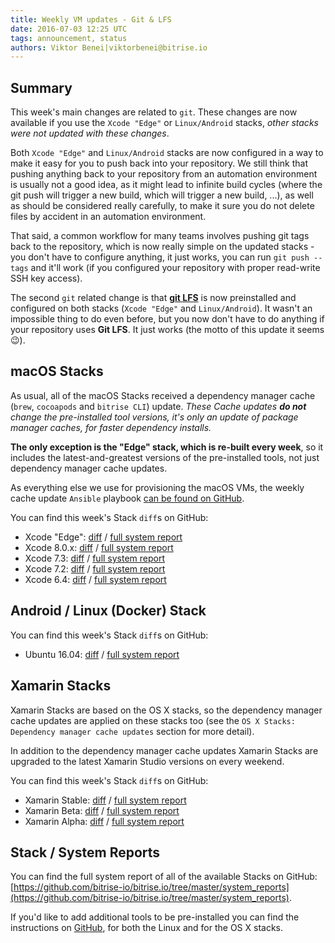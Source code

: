 ```yaml
---
title: Weekly VM updates - Git & LFS
date: 2016-07-03 12:25 UTC
tags: announcement, status
authors: Viktor Benei|viktorbenei@bitrise.io
---
```


## Summary

This week's main changes are related to `git`. These changes
are now available if you use the `Xcode "Edge"` or `Linux/Android` stacks,
*other stacks were not updated with these changes*.

Both `Xcode "Edge"` and `Linux/Android` stacks are now configured
in a way to make it easy for you to push back into your repository.
We still think that pushing anything back to your repository from an
automation environment is usually not a good idea, as it might lead
to infinite build cycles (where the git push will trigger a new build,
which will trigger a new build, ...), as well as should be considered
really carefully, to make it sure you do not delete files by accident
in an automation environment.

That said, a common workflow for many teams involves pushing git tags
back to the repository, which is now really simple on the updated
stacks - you don't have to configure anything, it just works,
you can run `git push --tags` and it'll work (if you configured your
repository with proper read-write SSH key access).

The second `git` related change is that __[git LFS](https://git-lfs.github.com)__
is now preinstalled and configured on both stacks (`Xcode "Edge"` and `Linux/Android`).
It wasn't an impossible thing to do even before, but you now don't have
to do anything if your repository uses __Git LFS__. It just works (the motto
of this update it seems 😉).


## macOS Stacks

As usual, all of the macOS Stacks received a dependency manager cache (`brew`, `cocoapods` and `bitrise CLI`) update.
*These Cache updates __do not__ change the pre-installed tool versions, it's
only an update of package manager caches, for faster dependency installs.*

**The only exception is the "Edge" stack, which is re-built every week**,
so it includes the latest-and-greatest versions of the pre-installed tools,
not just dependency manager cache updates.

As everything else we use for
provisioning the macOS VMs, the weekly cache update `Ansible` playbook
[can be found on GitHub](https://github.com/bitrise-io/osx-box-bootstrap/blob/master/weekly-cache-update-playbook.yml).

You can find this week's Stack `diff`s on GitHub:

* Xcode "Edge": [diff](https://github.com/bitrise-io/bitrise.io/commit/d63368ea5ab3fb359b7166b0d91ec96a0221e545) / [full system report](https://github.com/bitrise-io/bitrise.io/blob/master/system_reports/osx-xcode-edge.log)
* Xcode 8.0.x: [diff](https://github.com/bitrise-io/bitrise.io/commit/68823dcc40c6034554070a0a2552a58b86d5892c) / [full system report](https://github.com/bitrise-io/bitrise.io/blob/master/system_reports/osx-xcode-8.0.x.log)
* Xcode 7.3: [diff](https://github.com/bitrise-io/bitrise.io/commit/a76930f6de544d12cdc7f9fce8b2f2d5085b0c46) / [full system report](https://github.com/bitrise-io/bitrise.io/blob/master/system_reports/osx-xcode-7.3.log)
* Xcode 7.2: [diff](https://github.com/bitrise-io/bitrise.io/commit/4b0dadf8db14844d3c1be8873032a430f2e9c600) / [full system report](https://github.com/bitrise-io/bitrise.io/blob/master/system_reports/osx-xcode-7.2.log)
* Xcode 6.4: [diff](https://github.com/bitrise-io/bitrise.io/commit/9884ff6ce151beda2ec9844142e147013501aaf8) / [full system report](https://github.com/bitrise-io/bitrise.io/blob/master/system_reports/osx-xcode-6.4.log)


## Android / Linux (Docker) Stack

You can find this week's Stack `diff`s on GitHub:

* Ubuntu 16.04: [diff](https://github.com/bitrise-io/bitrise.io/commit/17b755370ea02b998cbddf68bc0bd0213d1b1a77) / [full system report](https://github.com/bitrise-io/bitrise.io/blob/master/system_reports/docker-based-android-setup.log)


## Xamarin Stacks

Xamarin Stacks are based on the OS X stacks, so the dependency manager cache updates are applied
on these stacks too (see the `OS X Stacks: Dependency manager cache updates` section for more detail).

In addition to the dependency manager cache updates Xamarin Stacks are upgraded to the latest
Xamarin Studio versions on every weekend.

You can find this week's Stack `diff`s on GitHub:

* Xamarin Stable: [diff](https://github.com/bitrise-io/bitrise.io/commit/aedc96588eee4f55308b71e3ae23e383ace588ce) / [full system report](https://github.com/bitrise-io/bitrise.io/blob/master/system_reports/osx-xamarin-stable.log)
* Xamarin Beta: [diff](https://github.com/bitrise-io/bitrise.io/commit/47a71a8b51c7df745f0984827d512933a44b8d06) / [full system report](https://github.com/bitrise-io/bitrise.io/blob/master/system_reports/osx-xamarin-beta.log)
* Xamarin Alpha: [diff](https://github.com/bitrise-io/bitrise.io/commit/2e2fb21d1e382b45bb9208ef80e0886eeaf8743f) / [full system report](https://github.com/bitrise-io/bitrise.io/blob/master/system_reports/osx-xamarin-alpha.log)


## Stack / System Reports

You can find the full system report of all of the available Stacks
on GitHub: [https://github.com/bitrise-io/bitrise.io/tree/master/system_reports](https://github.com/bitrise-io/bitrise.io/tree/master/system_reports).

If you'd like to add additional tools to be pre-installed you can find the
instructions on [GitHub](https://github.com/bitrise-io/bitrise.io#request-a-tool-to-be-pre-installed-on-a-build-machine),
for both the Linux and for the OS X stacks.

